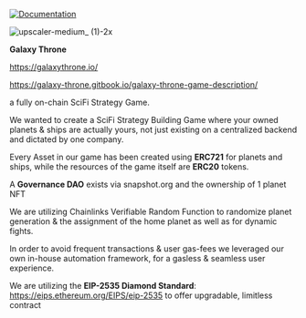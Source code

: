 [![Documentation](https://img.shields.io/badge/docs-available-brightgreen)](https://galaxy-throne.gitbook.io/galaxy-throne-game-description/galaxy-throne/overview/summary)

![upscaler-medium_ (1)-2x](https://user-images.githubusercontent.com/117198798/203138171-990e45cf-89b7-400e-830f-3817f70583ee.jpg)


**Galaxy Throne**

https://galaxythrone.io/

https://galaxy-throne.gitbook.io/galaxy-throne-game-description/

a fully on-chain SciFi Strategy Game.





We wanted to create a SciFi Strategy Building Game where your owned planets & ships are actually yours, not just existing on a centralized backend and dictated by one company.

Every Asset in our game has been created using **ERC721** for planets and ships, while the resources of the game itself are **ERC20** tokens. 

A **Governance DAO** exists via snapshot.org and the ownership of 1 planet NFT

We are utilizing Chainlinks Verifiable Random Function to randomize planet generation & the assignment of the home planet as well as for dynamic fights.

In order to avoid frequent transactions & user gas-fees we leveraged our own in-house automation framework, for a gasless & seamless user experience.


We are utilizing the **EIP-2535 Diamond Standard**: https://eips.ethereum.org/EIPS/eip-2535 to offer upgradable, limitless contract



